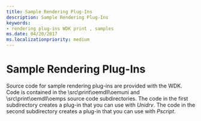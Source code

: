 ```yaml
---
title: Sample Rendering Plug-Ins
description: Sample Rendering Plug-Ins
keywords:
- rendering plug-ins WDK print , samples
ms.date: 04/20/2017
ms.localizationpriority: medium
---
```


# Sample Rendering Plug-Ins





Source code for sample rendering plug-ins are provided with the WDK. Code is contained in the \\src\\print\\oemdll\\oemuni and \\src\\print\\oemdll\\oemps source code subdirectories. The code in the first subdirectory creates a plug-in that you can use with *Unidrv*. The code in the second subdirectory creates a plug-in that you can use with *Pscript*.

 

 




